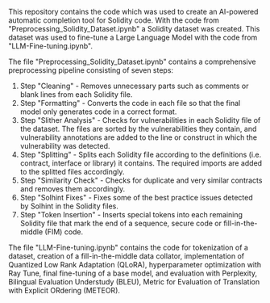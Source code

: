 This repository contains the code which was used to create an AI-powered automatic completion tool for Solidity code. 
With the code from "Preprocessing_Solidity_Dataset.ipynb" a Solidity dataset was created. This dataset was used to
fine-tune a Large Language Model with the code from "LLM-Fine-tuning.ipynb".

The file "Preprocessing_Solidity_Dataset.ipynb" contains a comprehensive preprocessing pipeline consisting of seven steps:

1. Step "Cleaning" - Removes unnecessary parts such as comments or blank lines from each Solidity file.
2. Step "Formatting" - Converts the code in each file so that the final model only generates code in a correct format. 
3. Step "Slither Analysis" - Checks for vulnerabilities in each Solidity file of the dataset. The files are sorted by the vulnerabilities they contain, and vulnerability annotations are added to the line or construct in which the vulnerability was detected.
4. Step "Splitting" - Splits each Solidity file according to the definitions (i.e. contract, interface or library) it contains. The required imports are added to the splitted files accordingly.
5. Step "Similarity Check" - Checks for duplicate and very similar contracts and removes them accordingly.
6. Step "Solhint Fixes" - Fixes some of the best practice issues detected by Solhint in the Solidity files.
7. Step "Token Insertion" - Inserts special tokens into each remaining Solidity file that mark the end of a sequence, secure code or fill-in-the-middle (FIM) code.

The file "LLM-Fine-tuning.ipynb" contains the code for tokenization of a dataset, creation of a fill-in-the-middle 
data collator, implementation of Quantized Low Rank Adaptation (QLoRA), hyperparameter optimization with Ray Tune, 
final fine-tuning of a base model, and evaluation with Perplexity, Bilingual Evaluation Understudy (BLEU), Metric
for Evaluation of Translation with Explicit ORdering (METEOR).
